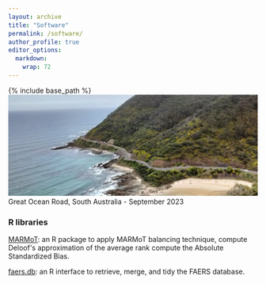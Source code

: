 ```yaml
---
layout: archive
title: "Software"
permalink: /software/
author_profile: true
editor_options: 
  markdown: 
    wrap: 72
---
```


{% include base_path %} <img src="/images/greatoceanroad.jpg"/> Great Ocean Road, South Australia - September 2023

### R libraries

[MARMoT](https://github.com/AlbertoCalore/MARMoT): an R package to apply MARMoT balancing technique, compute Deloof's approximation of the average rank compute the Absolute Standardized Bias.

[faers.db](https://ubesp-dctv.github.io/faers.db/): an R interface to retrieve, merge, and tidy the FAERS database.


